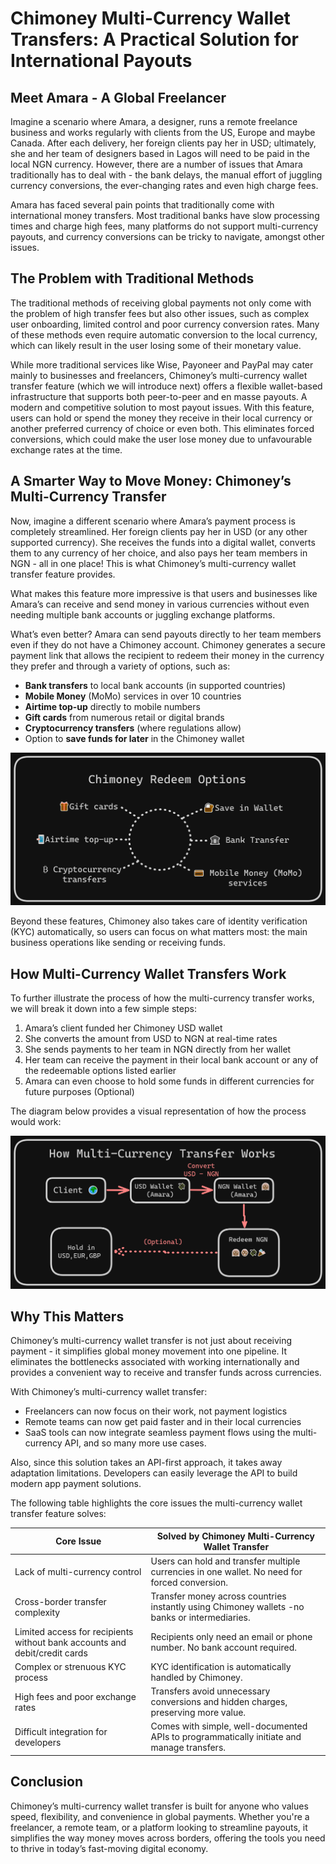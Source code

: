 # Chimoney Multi-Currency Wallet Transfers: A Practical Solution for International Payouts

## Meet Amara - A Global Freelancer

Imagine a scenario where Amara, a designer, runs a remote freelance business and works regularly with clients from the US, Europe and maybe Canada. After each delivery, her foreign clients pay her in USD; ultimately, she and her team of designers based in Lagos will need to be paid in the local NGN currency. However, there are a number of issues that Amara traditionally has to deal with - the bank delays, the manual effort of juggling currency conversions, the ever-changing rates and even high charge fees.

Amara has faced several pain points that traditionally come with international money transfers. Most traditional banks have slow processing times and charge high fees, many platforms do not support multi-currency payouts, and currency conversions can be tricky to navigate, amongst other issues.

## The Problem with Traditional Methods

The traditional methods of receiving global payments not only come with the problem of high transfer fees but also other issues, such as complex user onboarding, limited control and poor currency conversion rates. Many of these methods even require automatic conversion to the local currency, which can likely result in the user losing some of their monetary value.

While more traditional services like Wise, Payoneer and PayPal may cater mainly to businesses and freelancers, Chimoney’s multi-currency wallet transfer feature (which we will introduce next) offers a flexible wallet-based infrastructure that supports both peer-to-peer and en masse payouts. A modern and competitive solution to most payout issues. With this feature, users can hold or spend the money they receive in their local currency or another preferred currency of choice or even both. This eliminates forced conversions, which could make the user lose money due to unfavourable exchange rates at the time.

## A Smarter Way to Move Money: Chimoney’s Multi-Currency Transfer

Now, imagine a different scenario where Amara’s payment process is completely streamlined. Her foreign clients pay her in USD (or any other supported currency). She receives the funds into a digital wallet, converts them to any currency of her choice, and also pays her team members in NGN - all in one place! This is what Chimoney’s multi-currency wallet transfer feature provides.

What makes this feature more impressive is that users and businesses like Amara’s can receive and send money in various currencies without even needing multiple bank accounts or juggling exchange platforms.

What’s even better? Amara can send payouts directly to her team members even if they do not have a Chimoney account. Chimoney generates a secure payment link that allows the recipient to redeem their money in the currency they prefer and through a variety of options, such as:

- **Bank transfers** to local bank accounts (in supported countries)
- **Mobile Money** (MoMo) services in over 10 countries
- **Airtime top-up** directly to mobile numbers
- **Gift cards** from numerous retail or digital brands
- **Cryptocurrency transfers** (where regulations allow)
- Option to **save funds for later** in the Chimoney wallet

![Options.png](./images/options.png)

Beyond these features, Chimoney also takes care of identity verification (KYC) automatically, so users can focus on what matters most: the main business operations like sending or receiving funds.

## How Multi-Currency Wallet Transfers Work

To further illustrate the process of how the multi-currency transfer works, we will break it down into a few simple steps:

1. Amara’s client funded her Chimoney USD wallet
2. She converts the amount from USD to NGN at real-time rates
3. She sends payments to her team in NGN directly from her wallet
4. Her team can receive the payment in their local bank account or any of the redeemable options listed earlier
5. Amara can even choose to hold some funds in different currencies for future purposes (Optional)

The diagram below provides a visual representation of how the process would work:

![Workflow.png](./images/workflow.png)

## Why This Matters

Chimoney’s multi-currency wallet transfer is not just about receiving payment - it simplifies global money movement into one pipeline. It eliminates the bottlenecks associated with working internationally and provides a convenient way to receive and transfer funds across currencies.

With Chimoney’s multi-currency wallet transfer:

- Freelancers can now focus on their work, not payment logistics
- Remote teams can now get paid faster and in their local currencies
- SaaS tools can now integrate seamless payment flows using the multi-currency API, and so many more use cases.

Also, since this solution takes an API-first approach, it takes away adaptation limitations. Developers can easily leverage the API to build modern app payment solutions.

The following table highlights the core issues the multi-currency wallet transfer feature solves:

| **Core Issue**                                                             | **Solved by Chimoney Multi-Currency Wallet Transfer**                                         |
| -------------------------------------------------------------------------- | --------------------------------------------------------------------------------------------- |
| Lack of multi-currency control                                             | Users can hold and transfer multiple currencies in one wallet. No need for forced conversion. |
| Cross-border transfer complexity                                           | Transfer money across countries instantly using Chimoney wallets -no banks or intermediaries. |
| Limited access for recipients without bank accounts and debit/credit cards | Recipients only need an email or phone number. No bank account required.                      |
| Complex or strenuous KYC process                                           | KYC identification is automatically handled by Chimoney.                                      |
| High fees and poor exchange rates                                          | Transfers avoid unnecessary conversions and hidden charges, preserving more value.            |
| Difficult integration for developers                                       | Comes with simple, well-documented APIs to programmatically initiate and manage transfers.    |

## Conclusion

Chimoney’s multi-currency wallet transfer is built for anyone who values speed, flexibility, and convenience in global payments. Whether you're a freelancer, a remote team, or a platform looking to streamline payouts, it simplifies the way money moves across borders, offering the tools you need to thrive in today’s fast-moving digital economy.
